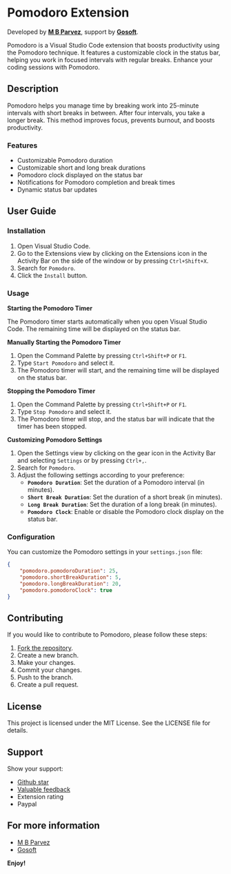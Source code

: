 # Pomodoro Extension

Developed by **[M B Parvez](https://www.mbparvez.me)**, support by **[Gosoft](https://www.gosoft.io)**.

Pomodoro is a Visual Studio Code extension that boosts productivity using the Pomodoro technique. It features a customizable clock in the status bar, helping you work in focused intervals with regular breaks. Enhance your coding sessions with Pomodoro.

## Description

Pomodoro helps you manage time by breaking work into 25-minute intervals with short breaks in between. After four intervals, you take a longer break. This method improves focus, prevents burnout, and boosts productivity.

### Features

- Customizable Pomodoro duration
- Customizable short and long break durations
- Pomodoro clock displayed on the status bar
- Notifications for Pomodoro completion and break times
- Dynamic status bar updates

## User Guide

### Installation

1. Open Visual Studio Code.
2. Go to the Extensions view by clicking on the Extensions icon in the Activity Bar on the side of the window or by pressing `Ctrl+Shift+X`.
3. Search for `Pomodoro`.
4. Click the `Install` button.

### Usage

**Starting the Pomodoro Timer**

The Pomodoro timer starts automatically when you open Visual Studio Code. The remaining time will be displayed on the status bar.

**Manually Starting the Pomodoro Timer**

1. Open the Command Palette by pressing `Ctrl+Shift+P` or `F1`.
2. Type `Start Pomodoro` and select it.
3. The Pomodoro timer will start, and the remaining time will be displayed on the status bar.

**Stopping the Pomodoro Timer**

1. Open the Command Palette by pressing `Ctrl+Shift+P` or `F1`.
2. Type `Stop Pomodoro` and select it.
3. The Pomodoro timer will stop, and the status bar will indicate that the timer has been stopped.

**Customizing Pomodoro Settings**
1. Open the Settings view by clicking on the gear icon in the Activity Bar and selecting `Settings` or by pressing `Ctrl+,`.
2. Search for `Pomodoro`.
3. Adjust the following settings according to your preference:
      - **`Pomodoro Duration`**: Set the duration of a Pomodoro interval (in minutes).
      - **`Short Break Duration`**: Set the duration of a short break (in minutes).
      - **`Long Break Duration`**: Set the duration of a long break (in minutes).
      - **`Pomodoro Clock`**: Enable or disable the Pomodoro clock display on the status bar.

### Configuration

You can customize the Pomodoro settings in your `settings.json` file:
```json
{
    "pomodoro.pomodoroDuration": 25,
    "pomodoro.shortBreakDuration": 5,
    "pomodoro.longBreakDuration": 20,
    "pomodoro.pomodoroClock": true
}
```

## Contributing
If you would like to contribute to Pomodoro, please follow these steps:

1. [Fork the repository](https://github.com/mbparvezme/pomodoro-vscode-extension).
2. Create a new branch.
3. Make your changes.
4. Commit your changes.
5. Push to the branch.
6. Create a pull request.


## License
This project is licensed under the MIT License. See the LICENSE file for details.


## Support
Show your support:
- [Github star](https://github.com/mbparvezme/pomodoro-vscode-extension)
- [Valuable feedback](https://www.mbparvez.me/r/pomodoro-vscode-extension)
- Extension rating
- Paypal



## For more information

* [M B Parvez](https://www.mbparvez.me)
* [Gosoft](https://www.gosoft.io)

**Enjoy!**
